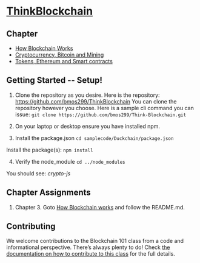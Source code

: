 # [ThinkBlockchain](https://www.amazon.com/Think-Blockchain-students-blockchains-evolution/dp/1667855573)

## Chapter       


- [How Blockchain Works](https://github.com/bmos299/ThinkBlockchain/tree/main/How%20Blockchain%20Works)
- [Cryptocurrency, Bitcoin and Mining](https://github.com/bmos299/ThinkBlockchain/tree/main/Cryptocurrency%2C%20Bitcoin%20and%20Mining)
- [Tokens, Ethereum and Smart contracts](https://github.com/bmos299/Blockchain101/tree/main/Tokens%2C%20Ethereum%20and%20Smart%20Contracts)
 
## Getting Started -- Setup!

1.  Clone the repository as you desire.  Here is the repository: https://github.com/bmos299/ThinkBlockchain
You can clone the repository however you choose.  Here is a sample cli command you can issue:
`git clone https://github.com/bmos299/Think-Blockchain.git`

2.  On your laptop or desktop ensure you have installed npm.  

3.  Install the package.json
`cd samplecode/Duckchain/package.json`

Install the package(s):
`npm install`

4.  Verify the node_module
`cd ../node_modules`

You should see: *crypto-js*

## Chapter Assignments
1.  Chapter 3.  Goto [How Blockchain works](https://github.com/bmos299/Blockchain101/tree/main/How%20Blockchain%20Works) and follow the README.md.
 
## Contributing

We welcome contributions to the Blockchain 101 class from a code and informational perspective.
There’s always plenty to do! Check [the documentation on how to contribute to this class](http://yahoo.com)
for the full details.
